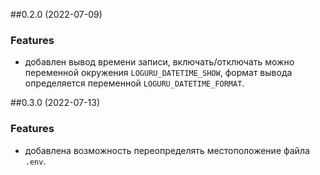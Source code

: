 ##0.2.0 (2022-07-09)
### Features
* добавлен вывод времени записи, включать/отключать можно переменной окружения `LOGURU_DATETIME_SHOW`, формат вывода определяется переменной `LOGURU_DATETIME_FORMAT`.

##0.3.0 (2022-07-13)
### Features
* добавлена возможность переопределять местоположение файла `.env`.
